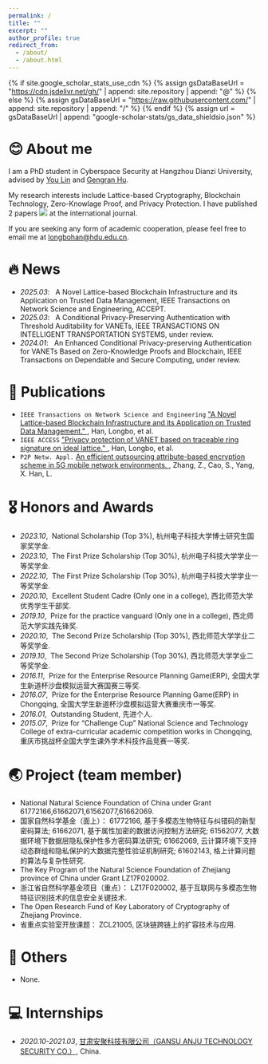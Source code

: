 ```yaml
---
permalink: /
title: ""
excerpt: ""
author_profile: true
redirect_from: 
  - /about/
  - /about.html
---
```


{% if site.google_scholar_stats_use_cdn %}
{% assign gsDataBaseUrl = "https://cdn.jsdelivr.net/gh/" | append: site.repository | append: "@" %}
{% else %}
{% assign gsDataBaseUrl = "https://raw.githubusercontent.com/" | append: site.repository | append: "/" %}
{% endif %}
{% assign url = gsDataBaseUrl | append: "google-scholar-stats/gs_data_shieldsio.json" %}

<span class='anchor' id='about-me'></span>

# 😊 About me
I am a PhD student in Cyberspace Security at Hangzhou Dianzi University, advised by [You Lin](https://cbs.hdu.edu.cn/2018/0323/c3446a83389/page.htm) and [Gengran Hu](https://faculty.hdu.edu.cn/wlkjaqxy/hgr/main.htm). 

My research interests include Lattice-based Cryptography, Blockchain Technology, Zero-Knowlage Proof, and Privacy Protection. I have published 2 papers <a href='https://scholar.google.com/citations?user=sfSE38wAAAAJ'><img src="https://img.shields.io/endpoint?logo=Google%20Scholar&url=https%3A%2F%2Fcdn.jsdelivr.net%2Fgh%2FLoongDoctor%2FLoongDoctor.github.io@google-scholar-stats%2Fgs_data_shieldsio.json&labelColor=f6f6f6&color=9cf&style=flat&label=citations"></a> at the international journal.


If you are seeking any form of academic cooperation, please feel free to email me at longbohan@hdu.edu.cn. 
# 🔥 News
- *2025.03*: &nbsp; A Novel Lattice-based Blockchain Infrastructure and its Application on Trusted Data Management, IEEE Transactions on Network Science and Engineering, ACCEPT.
- *2025.03*: &nbsp; A Conditional Privacy-Preserving Authentication with Threshold Auditability for VANETs, IEEE TRANSACTIONS ON INTELLIGENT TRANSPORTATION SYSTEMS, under review.
- *2024.01*: &nbsp; An Enhanced Conditional Privacy-preserving Authentication for VANETs Based on Zero-Knowledge Proofs and Blockchain, IEEE Transactions on Dependable and Secure Computing, under review.

# 📝 Publications 
- ``IEEE Transactions on Network Science and Engineering`` [ "A Novel Lattice-based Blockchain Infrastructure and its Application on Trusted Data Management." ](https://ieeexplore.ieee.org/abstract/document/10922084), Han, Longbo, et al.
-  ``IEEE ACCESS`` [ "Privacy protection of VANET based on traceable ring signature on ideal lattice." ](https://ieeexplore.ieee.org/abstract/document/9258891), Han, Longbo, et al.
-  ``P2P Netw. Appl.`` [An efficient outsourcing attribute-based encryption scheme in 5G mobile network environments. ](https://doi.org/10.1007/s12083-021-01195-2), Zhang, Z., Cao, S., Yang, X. Han, L.


# 🎖 Honors and Awards
- *2023.10*,&nbsp; National Scholarship (Top 3%), 杭州电子科技大学博士研究生国家奖学金.
- *2023.10*,&nbsp; The First Prize Scholarship (Top 30%), 杭州电子科技大学学业一等奖学金.
- *2022.10*,&nbsp; The First Prize Scholarship (Top 30%), 杭州电子科技大学学业一等奖学金.
- *2020.10*,&nbsp; Excellent Student Cadre (Only one in a college), 西北师范大学优秀学生干部奖.
- *2019.10*,&nbsp; Prize for the practice vanguard (Only one in a college), 西北师范大学实践先锋奖.
- *2020.10*,&nbsp; The Second Prize Scholarship (Top 30%), 西北师范大学学业二等奖学金.
- *2019.10*,&nbsp; The Second Prize Scholarship (Top 30%), 西北师范大学学业二等奖学金.
- *2016.11*,&nbsp; Prize for the Enterprise Resource Planning Game(ERP), 全国大学生新道杯沙盘模拟运营大赛国赛三等奖.
- *2016.07*,&nbsp; Prize for the Enterprise Resource Planning Game(ERP) in Chongqing, 全国大学生新道杯沙盘模拟运营大赛重庆市一等奖.
- *2016.01*,&nbsp; Outstanding Student, 先进个人.
- *2015.07*,&nbsp; Prize for “Challenge Cup” National Science and Technology College of extra-curricular academic competition works in Chongqing, 重庆市挑战杯全国大学生课外学术科技作品竞赛一等奖.

# 🌏 Project (team member)
- National Natural Science Foundation of China under Grant 61772166,61662071,61562077,61662069.
- 国家自然科学基金（面上）：
61772166, 基于多模态生物特征与纠错码的新型密码算法;
61662071, 基于属性加密的数据访问控制方法研究;
61562077, 大数据环境下数据层隐私保护性多方密码算法研究;
61662069, 云计算环境下支持动态群组和隐私保护的大数据完整性验证机制研究;
61602143, 格上计算问题的算法与复杂性研究.
- The Key Program of the Natural Science Foundation of Zhejiang province of China under Grant LZ17F020002.
- 浙江省自然科学基金项目（重点）：
LZ17F020002, 基于互联网与多模态生物特征识别技术的信息安全关键技术.
- The Open Research Fund of Key Laboratory of Cryptography of Zhejiang Province.
- 省重点实验室开放课题：
ZCL21005, 区块链跨链上的扩容技术与应用.


# 📖 Others
- None.

# 💻 Internships
- *2020.10-2021.03*, [甘肃安聚科技有限公司（GANSU ANJU TECHNOLOGY SECURITY CO.）](http://www.xbcisp.com/), China.
